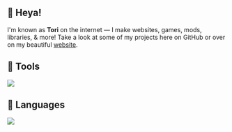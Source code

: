 ## 👋 Heya!
I'm known as **Tori** on the internet — I make websites, games, mods, libraries, & more! Take a look at some of my projects here on GitHub or over on my beautiful [website](https://7ori.dev).

## 🧰 Tools

<p align="left"> <a href="https://github.com/7orivorian"><img src="https://skillicons.dev/icons?i=idea,vscode,github,git,postman,mongodb,heroku"> </a> </p>

## 📜 Languages

<p align="left"> <a href="https://github.com/7orivorian"><img src="https://skillicons.dev/icons?i=java,maven,gradle,js,express,nodejs,html,css,scss,md"> </a> </p>
